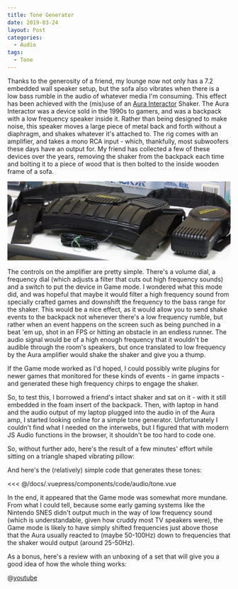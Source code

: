```yaml
---
title: Tone Generator
date: 2019-03-24
layout: Post
categories:
  - Audio
tags:
  - Tone
---
```


Thanks to the generosity of a friend, my lounge now not only has a 7.2 embedded wall speaker setup, but the sofa also vibrates when there is a low bass rumble in the audio of whatever media I'm consuming. This effect has been achieved with the (mis)use of an [Aura Interactor](https://en.wikipedia.org/wiki/Aura_Interactor) Shaker. The Aura Interactor was a device sold in the 1990s to gamers, and was a backpack with a low frequency speaker inside it. Rather than being designed to make noise, this speaker moves a large piece of metal back and forth without a diaphragm, and shakes whatever it's attached to. The rig comes with an amplifier, and takes a mono RCA input - which, thankfully, most subwoofers these days have an output for. My friend has collected a few of these devices over the years, removing the shaker from the backpack each time and bolting it to a piece of wood that is then bolted to the inside wooden frame of a sofa.

<!-- more -->

![Aura Interactor](./1920px-Aura-Interactor-force-feedback-vest.jpg)

The controls on the amplifier are pretty simple. There's a volume dial, a frequency dial (which adjusts a filter that cuts out high frequency sounds) and a switch to put the device in Game mode. I wondered what this mode did, and was hopeful that maybe it would filter a high frequency sound from specially crafted games and downshift the frequency to the bass range for the shaker. This would be a nice effect, as it would allow you to send shake events to the backpack not whenever there's a low frequency rumble, but rather when an event happens on the screen such as being punched in a beat 'em up, shot in an FPS or hitting an obstacle in an endless runner. The audio signal would be of a high enough frequency that it wouldn't be audible through the room's speakers, but once translated to low frequency by the Aura amplifier would shake the shaker and give you a thump.

If the Game mode worked as I'd hoped, I could possibly write plugins for newer games that monitored for these kinds of events - in game impacts - and generated these high frequency chirps to engage the shaker.

So, to test this, I borrowed a friend's intact shaker and sat on it - with it still embedded in the foam insert of the backpack. Then, with laptop in hand and the audio output of my laptop plugged into the audio in of the Aura amp, I started looking online for a simple tone generator. Unfortunately I couldn't find what I needed on the interwebs, but I figured that with modern JS Audio functions in the browser, it shouldn't be too hard to code one.

So, without further ado, here's the result of a few minutes' effort while sitting on a triangle shaped vibrating pillow:

<code-audio-tone />

And here's the (relatively) simple code that generates these tones:

<<< @/docs/.vuepress/components/code/audio/tone.vue

In the end, it appeared that the Game mode was somewhat more mundane. From what I could tell, because some early gaming systems like the Nintendo SNES didn't output much in the way of low frequency sound (which is understandable, given how cruddy most TV speakers were), the Game mode is likely to have simply shifted frequencies just above those that the Aura usually reacted to (maybe 50-100Hz) down to frequencies that the shaker would output (around 25-50Hz).

As a bonus, here's a review with an unboxing of a set that will give you a good idea of how the whole thing works:

@[youtube](https://youtu.be/K1Dzm7LeuGM)
